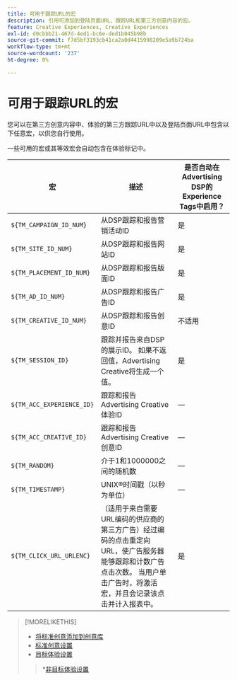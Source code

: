 ```yaml
---
title: 可用于跟踪URL的宏
description: 引用可添加到登陆页面URL、跟踪URL和第三方创意内容的宏。
feature: Creative Experiences, Creative Experiences
exl-id: d0cbbb21-467d-4ed1-bc6e-ded1b045b98b
source-git-commit: f7d5bf3193cb41ca2a0d4415998209e5a9b724ba
workflow-type: tm+mt
source-wordcount: '237'
ht-degree: 0%

---
```


# 可用于跟踪URL的宏

<!-- More feature metadata???  -->

您可以在第三方创意内容中、体验的第三方跟踪URL中以及登陆页面URL中包含以下任意宏，以供您自行使用。

一些可用的宏或其等效宏会自动包含在体验标记中。

<!-- Later: 

| Macro | Description | Automatically in experience tags for Advertising DSP? | Automatically in experience tags for [!DNL Google Campaign Manager 360]? |
| --- | --- | --- | --- |
| `${TM_CAMPAIGN_ID_NUM}` | Tracks and reports the campaign ID from the DSP | Yes | No, but tags include the equivalent [!DNL Google Campaign Manager 360] macro `%ebuy!` |
| `${TM_SITE_ID_NUM}` | Tracks and reports the site ID from the DSP | Yes | No, but tags include the equivalent [!DNL Google Campaign Manager 360] macro `%esid!` |
| `${TM_PLACEMENT_ID_NUM}` | Tracks and reports the placement ID from the DSP | Yes | No, but tags include the equivalent [!DNL Google Campaign Manager 360] macro `%epid!` |
| `${TM_AD_ID_NUM}` | Tracks and reports the ad ID from the DSP | Yes | No, but tags include the equivalent [!DNL Google Campaign Manager 360] macro `%eaid!` |
| `${TM_CREATIVE_ID_NUM}` | Tracks and reports the creative ID from the DSP | N/A | No, but tags include the equivalent [!DNL Google Campaign Manager 360] macro `%ecid!` |
| `${TM_SESSION_ID}` | Tracks and reports the impression ID from the DSP. If a value isn't returned, Advertising Creative generates one. | Yes | &mdash; |
| `${TM_ACC_EXPERIENCE_ID}` | Tracks and reports the Advertising Creative experience ID | &mdash; | &mdash; |
| `${TM_ACC_CREATIVE_ID}` | Tracks and reports the Advertising Creative creative ID | &mdash; | &mdash; |
| `${TM_RANDOM}` | A random number between 1 and 1000000 | &mdash; | &mdash; |
| `${TM_TIMESTAMP}` | The Unix Timestamp (in seconds) | &mdash; | &mdash; |
| `${TM_CLICK_URL_URLENC}` | (For third-party ads from vendors who require URL encoding) The encoded click redirect URL, which enables ad servers to track and count ad clicks. When the ad is served and the user clicks on it, the macro is activated, and the click is recorded and counted for reporting purposes. | Yes | &mdash; |

-->

| 宏 | 描述 | 是否自动在Advertising DSP的Experience Tags中启用？ |
| --- | --- | --- |
| `${TM_CAMPAIGN_ID_NUM}` | 从DSP跟踪和报告营销活动ID | 是 |
| `${TM_SITE_ID_NUM}` | 从DSP跟踪和报告网站ID | 是 |
| `${TM_PLACEMENT_ID_NUM}` | 从DSP跟踪和报告版面ID | 是 |
| `${TM_AD_ID_NUM}` | 从DSP跟踪和报告广告ID | 是 |
| `${TM_CREATIVE_ID_NUM}` | 从DSP跟踪和报告创意ID | 不适用 |
| `${TM_SESSION_ID}` | 跟踪并报告来自DSP的展示ID。 如果不返回值，Advertising Creative将生成一个值。 | 是 |
| `${TM_ACC_EXPERIENCE_ID}` | 跟踪和报告Advertising Creative体验ID | — |
| `${TM_ACC_CREATIVE_ID}` | 跟踪和报告Advertising Creative创意ID | — |
| `${TM_RANDOM}` | 介于1和1000000之间的随机数 | — |
| `${TM_TIMESTAMP}` | UNIX®时间戳（以秒为单位） | — |
| `${TM_CLICK_URL_URLENC}` | （适用于来自需要URL编码的供应商的第三方广告）经过编码的点击重定向URL，使广告服务器能够跟踪和计数广告点击次数。 当用户单击广告时，将激活宏，并且会记录该点击并计入报表中。 | 是 |

>[!MORELIKETHIS]
>
>* [将标准创意添加到创意库](/help/creative/creative-libraries/creative-add-standard.md#creative-add-third-party)
>* [标准创意设置](/help/creative/creative-libraries/creative-settings-standard.md#creative-settings-third-party)
>* [目标体验设置](/help/creative/experiences/experience-settings-targeting.md)
>  >*[非目标体验设置](/help/creative/experiences/experience-settings-no-targeting.md)
